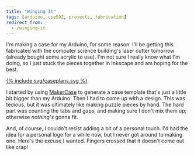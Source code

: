```yaml
---
title: "Winging It"
tags: [arduino, cse592, projects, fabrication]
redirect_from:
  - /winging-it
---
```


I'm making a case for my Arduino, for some reason.  I'll be getting this fabricated with the computer science building's laser cutter tomorrow (already bought some acrylic to use).  I'm not sure I really know what I'm doing, so I just stuck the pieces together in Inkscape and am hoping for the best.

<style>
main svg g path {
    stroke: white;
}
</style>

<a href="/images/blog/caseplans.svg" alt="Case design for an Arduino">{% include svg/caseplans.svg %}</a>

I started by using [MakerCase](http://www.makercase.com/) to generate a case template that's just a little bit bigger than my Arduino.  Then I had to come up with a design.  This was tedious, but it was ultimately like making puzzle pieces by hand.  The hard part was counting the tabs and gaps, and making sure I don't mix them up; otherwise *nothing's* gonna fit.

And, of course, I couldn't resist adding a bit of a personal touch.  I'd had the idea for a personal logo for a while now, but I never got around to making one.  Here's the excuse I wanted.  Fingers crossed that it doesn't come out like crap!